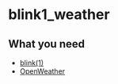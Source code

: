 # blink1_weather

## What you need

-   [blink(1)](https://blink1.thingm.com/blink1control/)
-   [OpenWeather](https://openweathermap.org/)
